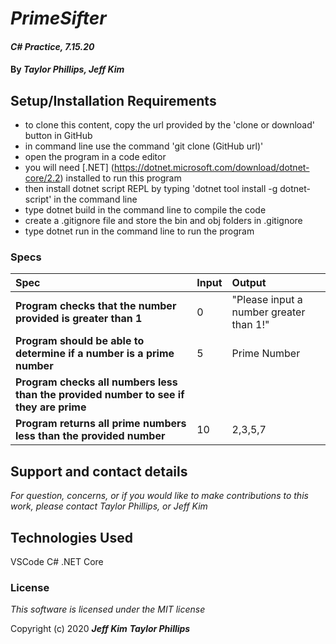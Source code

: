 # _PrimeSifter_

#### _C# Practice, 7.15.20_

#### By _**Taylor Phillips, Jeff Kim**_



## Setup/Installation Requirements

* to clone this content, copy the url provided by the 'clone or download' button in GitHub
* in command line use the command 'git clone (GitHub url)'
* open the program in a code editor
* you will need [.NET] (https://dotnet.microsoft.com/download/dotnet-core/2.2) installed to run this program 
* then install dotnet script REPL by typing 'dotnet tool install -g dotnet-script' in the command line
* type dotnet build in the command line to compile the code
* create a .gitignore file and store the bin and obj folders in .gitignore
* type dotnet run in the command line to run the program

### Specs
| Spec | Input | Output |
| :-------------     | :------------- | :------------- |
| **Program checks that the number provided is greater than 1** | 0 | "Please input a number greater than 1!" |
| **Program should be able to determine if a number is a prime number** | 5 | Prime Number |
| **Program checks all numbers less than the provided number to see if they are prime** |  |  |
| **Program returns all prime numbers less than the provided number** | 10 | 2,3,5,7 |


## Support and contact details

_For question, concerns, or if you would like to make contributions to this work, please contact Taylor Phillips, or Jeff Kim_

## Technologies Used

VSCode
C#
.NET Core

### License

*This software is licensed under the MIT license*

Copyright (c) 2020 **_Jeff Kim_** **_Taylor Phillips_**